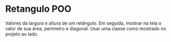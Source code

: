 # Retangulo POO

Valores da largura e altura de um retângulo. Em 
seguida, mostrar na tela o valor de sua área, perímetro e diagonal. Usar uma classe 
como mostrado no projeto ao lado.
